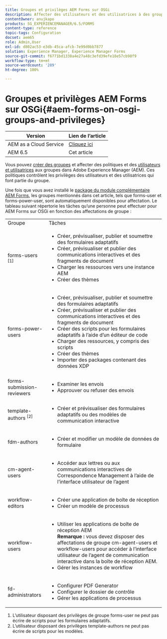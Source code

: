 ```yaml
---
title: Groupes et privilèges AEM Forms sur OSGi
description: Affecter des utilisateurs et des utilisatrices à des groupes pour gérer Adobe Experience Manager (AEM) Forms sur OSGi
contentOwner: anujkapo
products: SG_EXPERIENCEMANAGER/6.5/FORMS
content-type: reference
topic-tags: Configuration
docset: aem65
role: Admin,User
exl-id: d802ac53-e3db-45ca-afcb-7e99d0bb7877
solution: Experience Manager, Experience Manager Forms
source-git-commit: f6771bd1338a4e27a48c3efd39efe18e57cb98f9
workflow-type: tm+mt
source-wordcount: '289'
ht-degree: 100%

---
```


# Groupes et privilèges AEM Forms sur OSGi{#aem-forms-on-osgi-groups-and-privileges}

| Version | Lien de l’article |
| -------- | ---------------------------- |
| AEM as a Cloud Service | [Cliquez ici](https://experienceleague.adobe.com/docs/experience-manager-cloud-service/content/forms/setup-configure-migrate/forms-groups-privileges-tasks.html?lang=fr) |
| AEM 6.5 | Cet article |

Vous pouvez [créer des groupes](/help/sites-administering/user-group-ac-admin.md#group-administration) et affecter des politiques et des [utilisateurs et utilisatrices](/help/sites-administering/user-group-ac-admin.md#user-administration) aux groupes dans Adobe Experience Manager (AEM). Ces politiques contrôlent les privilèges des utilisateurs et des utilisatrices qui font partie du groupe.

Une fois que vous avez installé le [package du module complémentaire AEM Forms](../../forms/using/installing-configuring-aem-forms-osgi.md), les groupes mentionnés dans cet article, tels que forms-user et forms-power-user, sont automatiquement disponibles pour affectation. Le tableau suivant répertorie les tâches qu’une personne peut effectuer pour AEM Forms sur OSGi en fonction des affectations de groupe :

<table>
 <tbody>
  <tr>
   <td>Groupe</td> 
   <td>Tâches</td> 
  </tr>
  <tr>
   <td>forms-users <sup>[1]</sup></td> 
   <td>
    <ul> 
     <li>Créer, prévisualiser, publier et soumettre des formulaires adaptatifs</li> 
     <li>Créer, prévisualiser et publier des communications interactives et des fragments de document</li> 
     <li>Charger les ressources vers une instance AEM</li> 
     <li>Créer des thèmes</li> 
    </ul> </td> 
  </tr>
  <tr>
   <td>forms-power-users</td> 
   <td>
    <ul> 
     <li>Créer, prévisualiser, publier et soumettre des formulaires adaptatifs</li> 
     <li>Créer, prévisualiser et publier des communications interactives et des fragments de document</li> 
     <li>Créer des scripts pour les formulaires adaptatifs à l’aide d’un éditeur de code</li> 
     <li>Charger des ressources, y compris des scripts</li> 
     <li>Créer des thèmes</li> 
     <li>Importer des packages contenant des données XDP</li> 
    </ul> </td> 
  </tr>
  <tr>
   <td>forms-submission-reviewers</td> 
   <td>
    <ul> 
     <li>Examiner les envois</li> 
     <li>Approuver ou refuser des envois</li> 
    </ul> </td> 
  </tr>
  <tr>
   <td>template-authors <sup>[2]</sup></td> 
   <td>
    <ul> 
     <li>Créer et prévisualiser des formulaires adaptatifs ou des modèles de communication interactive</li> 
    </ul> </td> 
  </tr>
  <tr>
   <td><p>fdm-authors</p> </td> 
   <td>
    <ul> 
     <li>Créer et modifier un modèle de données de formulaire</li> 
    </ul> </td> 
  </tr>
  <tr>
   <td>cm-agent-users</td> 
   <td>
    <ul> 
     <li>Accéder aux lettres ou aux communications interactives de Correspondence Management à l’aide de l’interface utilisateur de l’agent</li> 
    </ul> </td> 
  </tr>
  <tr>
   <td><p>workflow-editors</p> </td> 
   <td>
    <ul> 
     <li>Créer une application de boîte de réception</li> 
     <li>Créer un modèle de processus</li> 
    </ul> </td> 
  </tr>
  <tr>
   <td>workflow-users</td> 
   <td>
    <ul> 
     <li>Utiliser les applications de boîte de réception AEM<br /> <strong>Remarque :</strong> vous devez disposer des affectations de groupe cm-agent-users et workflow-users pour accéder à l’interface utilisateur de l’agent de communication interactive dans la boîte de réception AEM.</li> 
     <li>Gérer les instances de workflow</li> 
    </ul> </td> 
  </tr>
  <tr>
   <td>fd-administrators</td> 
   <td>
    <ul> 
     <li>Configurer PDF Generator</li> 
     <li>Configurer le dossier de contrôle</li> 
     <li>Gérer les applications de processus</li> 
    </ul> </td> 
  </tr>
 </tbody>
</table>

1. L’utilisateur disposant des privilèges de groupe forms-user ne peut pas écrire de scripts pour les formulaires adaptatifs.
1. L’utilisateur disposant des privilèges template-authors ne peut pas écrire de scripts pour les modèles.
